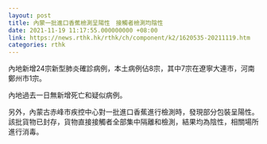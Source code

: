 ```yaml
---
layout: post
title: 內蒙一批進口香蕉檢測呈陽性　接觸者檢測均陰性
date: 2021-11-19 11:17:55.000000000 +08:00
link: https://news.rthk.hk/rthk/ch/component/k2/1620535-20211119.htm
categories: rthk
---
```


內地新增24宗新型肺炎確診病例，本土病例佔8宗，其中7宗在遼寧大連市，河南鄭州市1宗。

內地過去一日無新增死亡和疑似病例。

另外，內蒙古赤峰市疾控中心對一批進口香蕉進行檢測時，發現部分包裝呈陽性。該批貨物已封存，貨物直接接觸者全部集中隔離和檢測，結果均為陰性，相關場所進行消毒。
